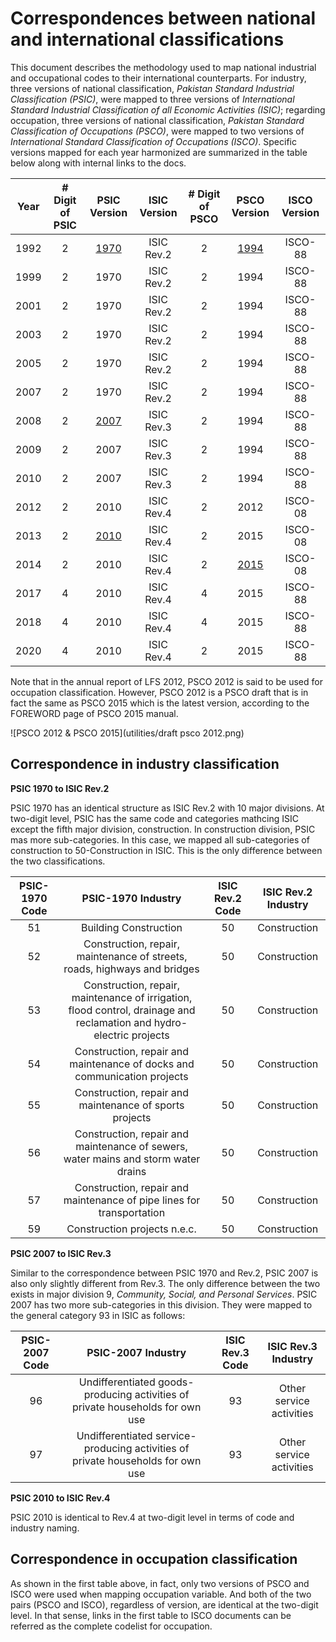 # Correspondences between national and international classifications

This document describes the methodology used to map national industrial and occupational codes to their international counterparts. For industry, three versions of national classification, *Pakistan Standard Industrial Classification (PSIC)*, were mapped to three versions of *International Standard Industrial Classification of all Economic Activities (ISIC)*; regarding occupation, three versions of national classification, *Pakistan Standard Classification of Occupations (PSCO)*, were mapped to two versions of *International Standard Classification of Occupations (ISCO)*. Specific versions mapped for each year harmonized are summarized in the table below along with internal links to the docs.


|**Year**|**# Digit of PSIC**|**PSIC Version**|**ISIC Version**|**# Digit of PSCO**|**PSCO Version**|**ISCO Version**| 
|:----:|:-:|:----:|:----------:|:-:|:----:|:-------:|  
| 1992 | 2 | [1970](utilities/PSIC_2007) | ISIC Rev.2 | 2 | [1994](utilities/PSCO94_to_ISCO88) | ISCO-88 | 
| 1999 | 2 | 1970 | ISIC Rev.2 | 2 | 1994 | ISCO-88 |
| 2001 | 2 | 1970 | ISIC Rev.2 | 2 | 1994 | ISCO-88 |
| 2003 | 2 | 1970 | ISIC Rev.2 | 2 | 1994 | ISCO-88 |
| 2005 | 2 | 1970 | ISIC Rev.2 | 2 | 1994 | ISCO-88 |
| 2007 | 2 | 1970 | ISIC Rev.2 | 2 | 1994 | ISCO-88 |
| 2008 | 2 | [2007](utilities/PSIC_2007) | ISIC Rev.3 | 2 | 1994 | ISCO-88 |
| 2009 | 2 | 2007 | ISIC Rev.3 | 2 | 1994 | ISCO-88 |
| 2010 | 2 | 2007 | ISIC Rev.3 | 2 | 1994 | ISCO-88 |
| 2012 | 2 | 2010 | ISIC Rev.4 | 2 | 2012 | ISCO-08 |
| 2013 | 2 | [2010](utilities/PSIC_2010) | ISIC Rev.4 | 2 | 2015 | ISCO-08 |
| 2014 | 2 | 2010 | ISIC Rev.4 | 2 | [2015](utilities/PSCO_2015) | ISCO-08 |
| 2017 | 4 | 2010 | ISIC Rev.4 | 4 | 2015 | ISCO-88 |
| 2018 | 4 | 2010 | ISIC Rev.4 | 4 | 2015 | ISCO-88 |
| 2020 | 4 | 2010 | ISIC Rev.4 | 2 | 2015 | ISCO-88 |

Note that in the annual report of LFS 2012, PSCO 2012 is said to be used for occupation classification. However, PSCO 2012 is a PSCO draft that is in fact the same as PSCO 2015 which is the latest version, according to the FOREWORD page of PSCO 2015 manual.

![PSCO 2012 & PSCO 2015](utilities/draft psco 2012.png)


## Correspondence in industry classification

**PSIC 1970 to ISIC Rev.2**

PSIC 1970 has an identical structure as ISIC Rev.2 with 10 major divisions. At two-digit level, PSIC has the same code and categories mathcing ISIC except the fifth major division, construction. In construction division, PSIC mas more sub-categories. In this case, we mapped all sub-categories of construction to 50-Construction in ISIC. This is the only difference between the two classifications. 

| **PSIC-1970 Code**	| **PSIC-1970 Industry**	| **ISIC Rev.2 Code**	| **ISIC Rev.2 Industry**	|
| :-----------------------:	| :---------------------------:	| :-------------:|:----------------:|	 	
| 51 | Building Construction | 50 | Construction |
| 52 | Construction, repair, maintenance of streets, roads, highways and bridges | 50 | Construction |
| 53 | Construction, repair, maintenance of irrigation, flood control, drainage and reclamation and hydro-electric projects | 50 | Construction |
| 54 | Construction, repair and maintenance of docks and communication projects| 50 | Construction |
| 55 | Construction, repair and maintenance of sports projects | 50 | Construction |
| 56 | Construction, repair and maintenance of sewers, water mains and storm water drains | 50 | Construction |
| 57 | Construction, repair and maintenance of pipe lines for transportation | 50 | Construction |
| 59 | Construction projects n.e.c. |50 | Construction |


**PSIC 2007 to ISIC Rev.3**

Similar to the correspondence between PSIC 1970 and Rev.2, PSIC 2007 is also only slightly different from Rev.3. The only difference between the two exists in major division 9, *Community, Social, and Personal Services*. PSIC 2007 has two more sub-categories in this division. They were mapped to the general category 93 in ISIC as follows:

| **PSIC-2007 Code**	| **PSIC-2007 Industry**	| **ISIC Rev.3 Code**	| **ISIC Rev.3 Industry**	|
| :-----------------------:	| :---------------------------:	| :-------------:|:----------------:|	 	
| 96 | Undifferentiated goods-producing activities of private households for own use | 93 | Other service activities |
| 97 | Undifferentiated service-producing activities of private households for own use| 93 | Other service activities |


**PSIC 2010 to ISIC Rev.4**

PSIC 2010 is identical to Rev.4 at two-digit level in terms of code and industry naming. 


## Correspondence in occupation classification

As shown in the first table above, in fact, only two versions of PSCO and ISCO were used when mapping occupation variable. And both of the two pairs (PSCO and ISCO), regardless of version, are identical at the two-digit level. In that sense, links in the first table to ISCO documents can be referred as the complete codelist for occupation. 
